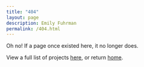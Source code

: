 ```yaml
---
title: "404"
layout: page
description: Emily Fuhrman
permalink: /404.html
---
```

Oh no! If a page once existed here, it no longer does.

View a full list of projects [here](/projects), or return [home](/).